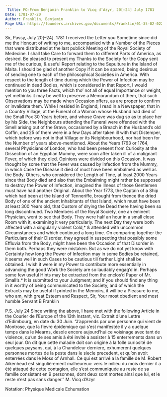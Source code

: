 ```yaml
---
 Title: FO-From Benjamin Franklin to Vicq d’Azyr, 20[–24] July 1781
Date: 1781-07-20
Author: Franklin, Benjamin
Page URL: https://founders.archives.gov/documents/Franklin/01-35-02-0220
---
```



Sir,
Passy, July 20[–24]. 1781
I received the Letter you Sometime since did me the Honour: of writing to me, accompanied with a Number of the Pieces that were distributed at the last publick Meeting of the Royal Society of Medecine. I shall take Care to forward them to different Parts of America, as desired. Be pleased to present my Thanks to the Society for the Copy sent me of the curious, & useful Report relating to the Sepulture in the Island of Malta. I should be glad of another Copy if it can be spared, being desirous of sending one to each of the philosophical Societies in America.
With respect to the length of time during which the Power of Infection may be continued in dead Bodies, which is considered in that Report, I would mention to you three Facts, which tho’ not all of equal Importance or weight, yet methinks it may be well to preserve a Memorandum of them, that such Observations may be made when Occasion offers, as are proper to confirm or invalidate them.
While I resided in England, I read in a Newspaper, that in a Country Village, at the Funeral of a Woman whose Husband had died of the Small Pox 30 Years before, and whose Grave was dug so as to place her by his Side, the Neighbours attending the Funeral were offended with the Smell arising out of the Grave, occasioned by a Breach in the Husband’s old Coffin, and 25 of them were in a few Days after taken ill with that Distemper, which before was not in that Village or its Neighbourhood, nor had been for the Number of years above-mentioned.
About the Years 1763 or 1764, several Physicians of London, who had been present from Curiosity at the Dissection of an Egyptian Mummy, were soon after taken ill of a malignant Fever, of which they died. Opinions were divided on this Occasion. It was thought by some that the Fever was caused by Infection from the Mummy, in which Case the Disease it died of must have been embalmed as well as the Body. Others, who considered the Length of Time, at least 2000 Years since that Body died and also that the Embalming might rather be supposed to destroy the Power of Infection, imagined the Illness of those Gentlemen must have had another Original.
About the Year 1773, the Captain of a Ship which had been at the Island of Tenneriffe, brought from thence the dried Body of one of the ancient Inhabitants of that Island, which must have been at least 300 Years old, that Custom of drying the Dead there having been so long discontinued. Two Members of the Royal Society, one an eminent Physician, went to see that Body. They were half an hour in a small close Room with it, examining it very particularly. The next Day they were both affected with a singularly violent Cold,* & attended with uncommon Circumstances and which continued a long time. On comparing together the Particulars of their Disorder, they agreed in suspecting that possibly some Effluvia from the Body, might have been the Occasion of that Disorder in them both. Perhaps they were mistaken. But as we do not yet know with Certainty how long the Power of Infection may in some Bodies be retained, it seems well in such Cases to be cautious till farther Light shall be obtained.
I wish it were in my Power to contribute more essentially in advancing the good Work the Society are so laudably engag’d in. Perhaps some few useful Hints may be extracted from the enclos’d Paper of Mr. Small’s.* It is submitted to your Judgment; and if you should find any thing in it worthy of being communicated to the Society, and of which the Extracts may be useful if printed in the Memoirs, it will be a Pleasure to me, who am, with great Esteem and Respect, Sir, Your most obedient and most humble Servant
B Franklin


P.S. July 24
Since writing the above, I have met with the following Article in the Courier de l’Europe of the 13th Instant, viz.
Extrait d’une Lettre d’Edimbourg, en date du 30 Juin.
“J’apprends par une personne qui vient de Montrose, que la fievre épidemique qui s’est manifestée il y a quelque temps dans le Mearns, desole encore aujourd’hui ce voisinage avec tant de violence, qu’un de ses amis à été invité a assister à 15 enterrements dans un seul jour. On dit que cette maladie doit son origine à la folle curiosité de quelques paysans, qui, à la Chandeleur derniere, exhumerent quelques personnes mortes de la peste dans le siecle precedent, et qu’on avoit enterrées dans le Moss of Arnhall. Ce qui est arrivé a la famille de M. Robert Aikenhead est singulièrement malheureux: vers le milieu du mois dernier il a été attaqué de cette contagion, elle s’est communiquée au reste de sa famille consistant en 9 personnes, dont deux sont mortes ainsi que lui, et le reste n’est pas sans danger.”
M. Vicq d’Azyr

 
Notation: Physique Medicale Exhumation

